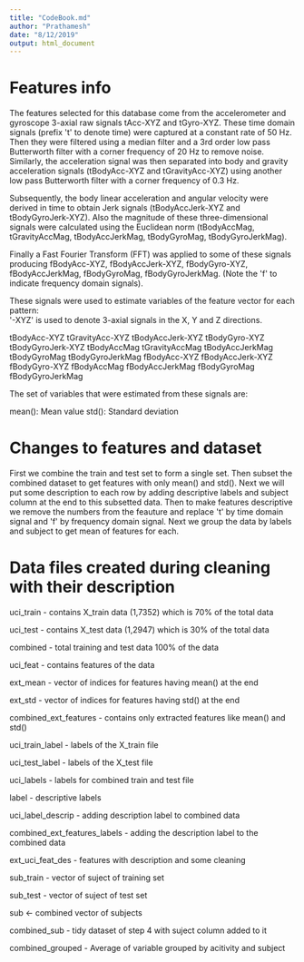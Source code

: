 ```yaml
---
title: "CodeBook.md"
author: "Prathamesh"
date: "8/12/2019"
output: html_document
---
```




# Features info

The features selected for this database come from the accelerometer and gyroscope 3-axial raw signals tAcc-XYZ and tGyro-XYZ. These time domain signals (prefix 't' to denote time) were captured at a constant rate of 50 Hz. Then they were filtered using a median filter and a 3rd order low pass Butterworth filter with a corner frequency of 20 Hz to remove noise. Similarly, the acceleration signal was then separated into body and gravity acceleration signals (tBodyAcc-XYZ and tGravityAcc-XYZ) using another low pass Butterworth filter with a corner frequency of 0.3 Hz. 

Subsequently, the body linear acceleration and angular velocity were derived in time to obtain Jerk signals (tBodyAccJerk-XYZ and tBodyGyroJerk-XYZ). Also the magnitude of these three-dimensional signals were calculated using the Euclidean norm (tBodyAccMag, tGravityAccMag, tBodyAccJerkMag, tBodyGyroMag, tBodyGyroJerkMag). 

Finally a Fast Fourier Transform (FFT) was applied to some of these signals producing fBodyAcc-XYZ, fBodyAccJerk-XYZ, fBodyGyro-XYZ, fBodyAccJerkMag, fBodyGyroMag, fBodyGyroJerkMag. (Note the 'f' to indicate frequency domain signals). 

These signals were used to estimate variables of the feature vector for each pattern:  
'-XYZ' is used to denote 3-axial signals in the X, Y and Z directions.

tBodyAcc-XYZ
tGravityAcc-XYZ
tBodyAccJerk-XYZ
tBodyGyro-XYZ
tBodyGyroJerk-XYZ
tBodyAccMag
tGravityAccMag
tBodyAccJerkMag
tBodyGyroMag
tBodyGyroJerkMag
fBodyAcc-XYZ
fBodyAccJerk-XYZ
fBodyGyro-XYZ
fBodyAccMag
fBodyAccJerkMag
fBodyGyroMag
fBodyGyroJerkMag


The set of variables that were estimated from these signals are: 


mean(): Mean value
std(): Standard deviation


# Changes to features and dataset

First we combine the train and test set to form a single set. Then subset the combined dataset to get features with only mean() and std().
Next we will put some description to each row by adding descriptive labels and subject column at the end to this subsetted data.
Then to make features descriptive we remove the numbers from the feauture and replace 't' by time domain signal and 'f' by frequency domain signal.
Next we group the data by labels and subject to get mean of features for each.

# Data files created during cleaning with their description

uci_train - contains X_train data (1,7352) which is 70% of the total data


uci_test - contains X_test data (1,2947) which is 30% of the total data


combined - total training and test data 100% of the data


uci_feat - contains features of the data


ext_mean - vector of indices for features having mean() at the end


ext_std - vector of indices for features having std() at the end


combined_ext_features - contains only extracted features like mean() and std()


uci_train_label - labels of the X_train file


uci_test_label - labels of the X_test file


uci_labels -                   labels for combined train and test file


label -                        descriptive labels


uci_label_descrip -            adding description label to combined data


combined_ext_features_labels - adding the description label to the combined data


ext_uci_feat_des -             features with description and some cleaning


sub_train - vector of suject of training set


sub_test - vector of suject of test set


sub <- combined vector of subjects


combined_sub - tidy dataset of step 4 with suject column added to it


combined_grouped - Average of variable grouped by acitivity and subject